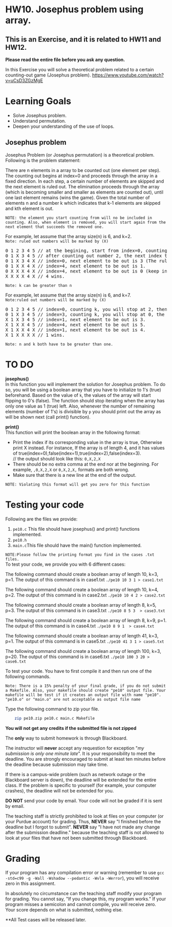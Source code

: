 # HW10. Josephus problem using array.
## This is an Exercise, and it is related to HW11 and HW12.

<strong>Please read the entire file before you ask any question.</strong><br>

In this Exercise you will solve a theoretical problem related to a certain counting-out game (Josephus problem).
https://www.youtube.com/watch?v=uCsD3ZGzMgE
 

# Learning Goals
* Solve Josephus problem.
* Understand permutation.
* Deepen your understanding of the use of loops.

## Josephus problem
 Josephus Problem (or Josephus permutation) is a theoretical problem. Following is the problem statement:
 
There are n elements in a array to be counted out (one element per step). The counting out begins at index=0 and proceeds through the array in a fixed direction. In each step, a certain number of elements are skipped and the next element is ruled out. The elimination proceeds through the array (which is becoming smaller and smaller as elements are counted out), until one last element remains (wins the game). Given the total number of elements n and a number k which indicates that k-1 elements are skipped and kth element is out.

`NOTE: the element you start counting from will no be included in counting. Also, when element is removed, you will start again from the next element that succeeds the removed one.`

For example, let assume that the array size(n) is 6, and k=2. <br>
`Note: ruled out numbers will be marked by (X)`
<pre>
0 1 2 3 4 5 // at the begining, start from index=0, counting k, you will stop at 2, then 2 will be out.
0 1 X 3 4 5 // after counting out number 2, the next index to start from will be index=3. Then, you will stop at 5, the 5 will be out.
0 1 X 3 4 X // index=0, next element to be out is 3 (The ruled out elements won't be counted).
0 1 X X 4 X // index=4, next element to be out is 1.
0 X X X 4 X // index=4, next element to be out is 0 (keep in mind that index will not be counted).
X X X X 4 X // 4 wins.
</pre>

`Note: k can be greater than n`

For example, let assume that the array size(n) is 6, and k=7.<br> `Note:ruled out numbers will be marked by (X)`
<pre>
0 1 2 3 4 5 // index=0, counting k, you will stop at 2, then 2 will be out.
0 1 X 3 4 5 // index=3, counting k, you will stop at 0, the 0 will be out.
X 1 X 3 4 5 // index=1, next element to be out is 3.
X 1 X X 4 5 // index=4, next element to be out is 5.
X 1 X X 4 X // index=1, next element to be out is 4.
X 1 X X X X // 1 wins.
</pre>

`Note: n and k both have to be greater than one.`


# TO DO
<strong>josephus()</strong> </br>
In this function you will implement the solution for Josephus problem. To do so, you will be using a boolean array that you have to initialize to 1's (true) beforehand. Based on the value of `k`, the values of the array will start flipping to 0's (false). The function should stop iterating when the array has only one value as 1 (true) left. Also, whenever the number of remaining elements (number of 1's) is divisible by `p` you should print out the array as will be shown next (call print() function).</br>

<strong>print()</strong>  </br>
This function will print the boolean array in the following format: <br>
* Print the index if its corresponding value in the array is true, Otherwise print X instead. For instance, If the array is of length
   4, and it has values of true(index=0),false(index=1),true(index=2),false(index=3).<br> // the output should look like this: `0,X,2,X`  </br>
* There should be no extra comma at the end nor at the beginning. For example, `,0,X,2,X` or `0,X,2,X,` formats are both wrong. </br>
* Make sure that there is a new line at the end of the output.

`NOTE: Violating this format will get you zero for this function`

# Testing your code
Following are the files we provide:
1. `pe10.c` This file should have josephus() and print() functions implemented.
2. `pe10.h` 
3. `main.c`This file should have the main() function implemented.

`NOTE:Please follow the printing format you find in the cases .txt files.`<br>
To test your code, we provide you with 6 different cases:<br>

The following command should create a boolean array of length 10, k=3, p=1. The output of this command is in case1.txt
`./pe10 10 3 1 > case1.txt`<br>

The following command should create a boolean array of length 10, k=4, p=2. The output of this command is in case2.txt
`./pe10 10 4 2 > case2.txt`<br>

The following command should create a boolean array of length 8, k=5, p=3. The output of this command is in case3.txt
`./pe10 8 5 3  > case3.txt`<br>

The following command should create a boolean array of length 8, k=9, p=1. The output of this command is in case4.txt
`./pe10 8 9 1  > case4.txt`<br>

The following command should create a boolean array of length 41, k=3, p=1. The output of this command is in case5.txt
`./pe10 41 3 1 > case5.txt`<br>

The following command should create a boolean array of length 100, k=3, p=20. The output of this command is in case6.txt
`./pe10 100 3 20 > case6.txt`<br>


To test your code. You have to first compile it and then run one of the following commands. <br>

`Note: There is a 15% penalty of your final grade, if you do not submit a Makefile. Also, your makefile should create "pe10" output file. Your makefile will be test if it creates an output file with name "pe10". "pe10.o" or "main.o" are not acceptable as output file name`

Type the following command to zip your file.
```bash
	zip pe10.zip pe10.c main.c Makefile
```
<strong>You will not get any credits if the submitted file is not zipped</strong>

The **only** way to submit homework is through Blackboard.

The instructor will **never** accept any requestion for exception "*my
submission is only one minute late*".  It is your responsibility to
meet the deadline.  You are strongly encouraged to submit at least ten
minutes before the deadline because submission may take time.

If there is a campus-wide problem (such as network outage or the
Blackboard server is down), the deadline will be extended for the
entire class. If the problem is specific to yourself (for example,
your computer crashes), the deadline will not be extended for
you.

**DO NOT** send your code by email. Your code will not be graded
  if it is sent by email.

The teaching staff is strictly prohibited to look at files on your
computer (or your Purdue account) for grading. Thus, **NEVER** say "I
finished before the deadline but I forgot to submit".  **NEVER** say "I have
not made any change after the submission deadline." because the
teaching staff is not allowed to look at your files that have not been
submitted through Blackboard.

# Grading
If your program has any compilation error or warning (remember to use
`gcc -std=c99 -g -Wall -Wshadow --pedantic -Wvla -Werror`), you will
receive zero in this assignment.

In absolutely no circumstance can the teaching staff modify your
program for grading.  You cannot say, "If you change this, my program
works." If your program misses a semicolon and cannot compile, you
will receive zero.  Your score depends on what is submitted, nothing
else.



**All Test cases will be released later.


